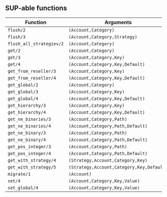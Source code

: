 ## SUP-able functions

| Function | Arguments | Description |
| -------- | --------- | ----------- |
| `flush/2` | `(Account,Category)` | |
| `flush/3` | `(Account,Category,Strategy)` | |
| `flush_all_strategies/2` | `(Account,Category)` | |
| `get/2` | `(Account,Category)` | |
| `get/3` | `(Account,Category,Key)` | |
| `get/4` | `(Account,Category,Key,Default)` | |
| `get_from_reseller/3` | `(Account,Category,Key)` | |
| `get_from_reseller/4` | `(Account,Category,Key,Default)` | |
| `get_global/2` | `(Account,Category)` | |
| `get_global/3` | `(Account,Category,Key)` | |
| `get_global/4` | `(Account,Category,Key,Default)` | |
| `get_hierarchy/3` | `(Account,Category,Key)` | |
| `get_hierarchy/4` | `(Account,Category,Key,Default)` | |
| `get_ne_binaries/3` | `(Account,Category,Path)` | |
| `get_ne_binaries/4` | `(Account,Category,Path,Default)` | |
| `get_ne_binary/3` | `(Account,Category,Path)` | |
| `get_ne_binary/4` | `(Account,Category,Path,Default)` | |
| `get_pos_integer/3` | `(Account,Category,Path)` | |
| `get_pos_integer/4` | `(Account,Category,Path,Default)` | |
| `get_with_strategy/4` | `(Strategy,Account,Category,Key)` | |
| `get_with_strategy/5` | `(Strategy,Account,Category,Key,Default)` | |
| `migrate/1` | `(Account)` | |
| `set/4` | `(Account,Category,Key,Value)` | |
| `set_global/4` | `(Account,Category,Key,Value)` | |
